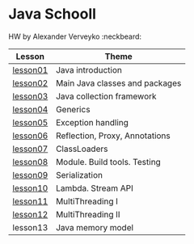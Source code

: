 # Java Schooll
HW by Alexander Verveyko :neckbeard:

Lesson | Theme
------------ | -------------
[lesson01](https://github.com/averveiko/javaSchool/tree/master/lesson01) | Java introduction
[lesson02](https://github.com/averveiko/javaSchool/tree/master/lesson02) | Main Java classes and packages
[lesson03](https://github.com/averveiko/javaSchool/tree/master/lesson03) | Java collection framework
[lesson04](https://github.com/averveiko/javaSchool/tree/master/lesson04) | Generics
[lesson05](https://github.com/averveiko/javaSchool/tree/master/lesson05) | Exception handling
[lesson06](https://github.com/averveiko/javaSchool/tree/master/lesson06) | Reflection, Proxy, Annotations
[lesson07](https://github.com/averveiko/javaSchool/tree/master/lesson07) | ClassLoaders
[lesson08](https://github.com/averveiko/javaSchool/tree/master/lesson08) | Module. Build tools. Testing
[lesson09](https://github.com/averveiko/javaSchool/tree/master/lesson09) | Serialization
[lesson10](https://github.com/averveiko/javaSchool/tree/master/lesson10) | Lambda. Stream API
[lesson11](https://github.com/averveiko/javaSchool/tree/master/lesson12) | MultiThreading I
[lesson12](https://github.com/averveiko/javaSchool/tree/master/lesson12) | MultiThreading II
lesson13| Java memory model

